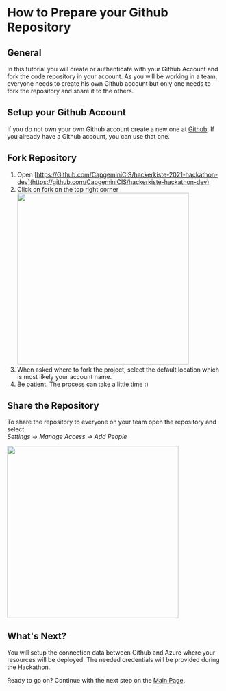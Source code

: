# How to Prepare your Github Repository

## General
In this tutorial you will create or authenticate with your Github Account and fork the code repository in your account. As you will be working in a team, everyone needs to create his own Github account but only one needs to fork the repository and share it to the others.

## Setup your Github Account
If you do not own your own Github account create a new one at [Github](https://Github.com/). If you already have a Github account, you can use that one.

## Fork Repository
1. Open [https://Github.com/CapgeminiCIS/hackerkiste-2021-hackathon-dev](https://github.com/CapgeminiCIS/hackerkiste-hackathon-dev)
2. Click on fork on the top right corner 
<br><img src="./images/forkbutton.PNG" width="400"/>
1. When asked where to fork the project, select the default location which is most likely your account name.
2. Be patient. The process can take a little time :)

## Share the Repository
To share the repository to everyone on your team open the repository and select
<br>*Settings -> Manage Access -> Add People*

<img src="./images/ShareRepo.PNG" width="400"/>

## What's Next?
You will setup the connection data between Github and Azure where your resources will be deployed. The needed credentials will be provided during the Hackathon.

Ready to go on? Continue with the next step on the [Main Page](README.md).
